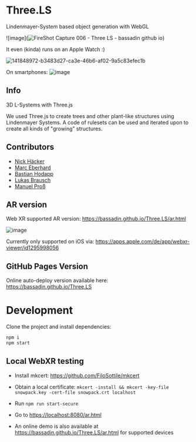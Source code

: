 # Three.LS

Lindenmayer-System based object generation with WebGL

![image](![FireShot Capture 006 - Three LS - bassadin github io](https://user-images.githubusercontent.com/56677688/148928253-1ef62fe2-5a3f-4abf-90ac-3e2714b591d4.png))

It even (kinda) runs on an Apple Watch :)

![141848972-b3483d27-ca3e-46b6-af02-9a5c83efec1b](https://user-images.githubusercontent.com/1810902/141849203-d0e1b49c-2bf9-4c97-87d8-3478a84b783b.jpg)

On smartphones:
![image](https://user-images.githubusercontent.com/1810902/141849847-e466adab-5a88-4975-ab94-3974326f5334.png)


## Info

3D L-Systems with Three.js

We used Three.js to create trees and other plant-like structures using Lindenmayer Systems. A code of rulesets can be used and iterated upon to create all kinds of "growing" structures. 

## Contributors

- [Nick Häcker](https://github.com/NickHaecker)
- [Marc Eberhard](https://github.com/bymarcx)
- [Bastian Hodapp](https://github.com/Bassadin)
- [Lukas Brausch](https://github.com/LukasBrauschHFU)
- [Manuel Proß](https://github.com/manuel-pross)

## AR version

Web XR supported AR version: https://bassadin.github.io/Three.LS/ar.html

![image](https://user-images.githubusercontent.com/1810902/146235247-077c2a68-217c-46f4-8360-207a4e69db09.png)


Currently only supported on iOS via: https://apps.apple.com/de/app/webxr-viewer/id1295998056

## GitHub Pages Version

Online auto-deploy version available here: <https://bassadin.github.io/Three.LS>

# Development

Clone the project and install dependencies:

```bash
npm i
npm start
```

## Local WebXR testing

-   Install mkcert: <https://github.com/FiloSottile/mkcert>
-   Obtain a local certificate: `mkcert -install && mkcert -key-file snowpack.key -cert-file snowpack.crt localhost`
-   Run `npm run start-secure`
-   Go to <https://localhost:8080/ar.html>

-   An online demo is also available at <https://bassadin.github.io/Three.LS/ar.html> for supported devices
